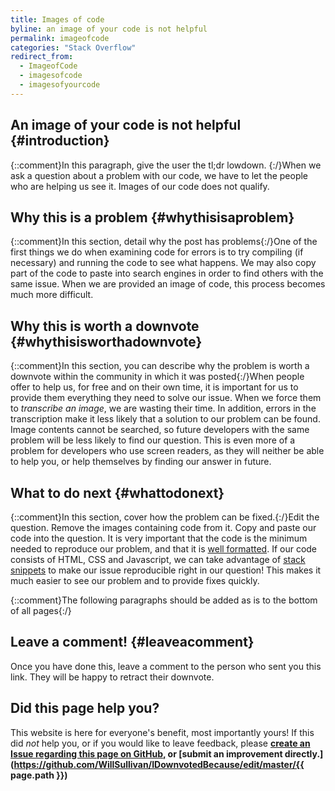 ```yaml
---
title: Images of code
byline: an image of your code is not helpful
permalink: imageofcode
categories: "Stack Overflow"
redirect_from:
  - ImageofCode
  - imagesofcode
  - imagesofyourcode
---
```

## An image of your code is not helpful {#introduction}
{::comment}In this paragraph, give the user the tl;dr lowdown. {:/}When we ask a question about a problem with our code, we have to let the people who are helping us see it. Images of our code does not qualify.

## Why this is a problem {#whythisisaproblem}
{::comment}In this section, detail why the post has problems{:/}One of the first things we do when examining code for errors is to try compiling (if necessary) and running the code to see what happens. We may also copy part of the code to paste into search engines in order to find others with the same issue. When we are provided an image of code, this process becomes much more difficult.

## Why this is worth a downvote {#whythisisworthadownvote}
{::comment}In this section, you can describe why the problem is worth a downvote within the community in which it was posted{:/}When people offer to help us, for free and on their own time, it is important for us to provide them everything they need to solve our issue. When we force them to *transcribe an image*, we are wasting their time. In addition, errors in the transcription make it less likely that a solution to our problem can be found. Image contents cannot be searched, so future developers with the same problem will be less likely to find our question. This is even more of a problem for developers who use screen readers, as they will neither be able to help you, or help themselves by finding our answer in future.

## What to do next {#whattodonext}
{::comment}In this section, cover how the problem can be fixed.{:/}Edit the question. Remove the images containing code from it. Copy and paste our code into the question. It is very important that the code is the minimum needed to reproduce our problem, and that it is [well formatted](https://stackoverflow.com/help/formatting). If our code consists of HTML, CSS and Javascript, we can take advantage of  [stack snippets](https://stackoverflow.blog/2014/09/16/introducing-runnable-javascript-css-and-html-code-snippets/) to make our issue reproducible right in our question! This makes it much easier to see our problem and to provide fixes quickly.

{::comment}The following paragraphs should be added as is to the bottom of all pages{:/}
## Leave a comment! {#leaveacomment}
Once you have done this, leave a comment to the person who sent you this link. They will be happy to retract their downvote.

## Did this page help you?
This website is here for everyone's benefit, most importantly yours! If this did <i>not</i> help you, or if you would
like to leave feedback, please **[create an Issue regarding this page on GitHub,](https://github.com/WillSullivan/IDownvotedBecause/issues/new) or [submit an improvement directly.](https://github.com/WillSullivan/IDownvotedBecause/edit/master/{{ page.path }})**
